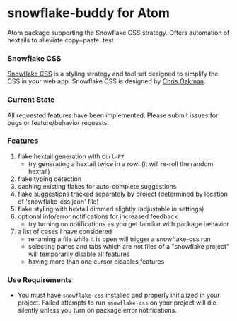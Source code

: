 # snowflake-buddy for Atom
Atom package supporting the Snowflake CSS strategy. Offers automation of hextails to alleviate copy+paste. test

### Snowflake CSS

[Snowflake CSS](https://github.com/oakmac/snowflake-css)
is a styling strategy and tool set designed to simplify the CSS in your
web app. Snowflake CSS is designed by [Chris Oakman](https://github.com/oakmac).

### Current State

All requested features have been implemented. Please submit issues for bugs or
feature/behavior requests.

### Features

1. flake hextail generation with `Ctrl-F7`
   - try generating a hextail twice in a row! (it will re-roll the random hextail)
1. flake typing detection
1. caching existing flakes for auto-complete suggestions
1. flake suggestions tracked separately by project (determined by location of 'snowflake-css.json' file)
1. flake styling with hextail dimmed slightly (adjustable in settings)
1. optional info/error notifications for increased feedback
   - try turning on notifications as you get familiar with package behavior
1. a list of cases I have considered
   - renaming a file while it is open will trigger a snowflake-css run
   - selecting panes and tabs which are not files of a "snowflake project" will temporarily disable all features
   - having more than one cursor disables features

### Use Requirements

- You must have `snowflake-css` installed and properly initialized in your
  project. Failed attempts to run `snowflake-css` on your project will die
  silently unless you turn on package error notifications.
